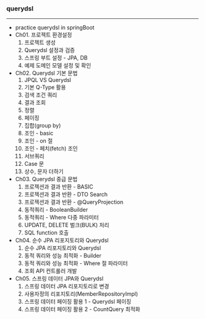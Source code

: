 ### querydsl
***
  + practice querydsl in springBoot
  + Ch01. 프로젝트 환경설정 
    1. 프로젝트 생성 
    2. Querydsl 설정과 검증
    3. 스프링 부트 설정 - JPA, DB
    4. 예제 도메인 모델 설정 및 확인
  + Ch02. Querydsl 기본 문법
    1. JPQL VS Querydsl
    2. 기본 Q-Type 활용
    3. 검색 조건 쿼리
    4. 결과 조회
    5. 정렬
    6. 페이징
    7. 집합(group by)
    8. 조인 - basic
    9. 조인 - on 절
    10. 조인 - 페치(fetch) 조인
    11. 서브쿼리
    12. Case 문
    13. 상수, 문자 더하기
  + Ch03. Querydsl 중급 문법
    1. 프로젝션과 결과 반환 - BASIC
    2. 프로젝션과 결과 반환 - DTO Search
    3. 프로젝션과 결과 반환 - @QueryProjection
    4. 동적쿼리 - BooleanBuilder
    5. 동적쿼리 - Where 다중 파라미터
    6. UPDATE, DELETE 벌크(BULK) 처리
    7. SQL function 호출
  + Ch04. 순수 JPA 리포지토리와 Querydsl
    1. 순수 JPA 리포지토리와 Querydsl
    2. 동적 쿼리와 성능 최적화 - Builder
    3. 동적 쿼리와 성능 최적화 - Where 절 파라미터
    4. 조회 API 컨트롤러 개발
  + Ch05. 스프링 데이터 JPA와 Querydsl
    1. 스프링 데이터 JPA 리포지토리로 변경
    2. 사용자정의 리포지토리(MemberRepositoryImpl)
    3. 스프링 데이터 페이징 활용 1 - Querydsl 페이징
    4. 스프링 데이터 페이징 활용 2 - CountQuery 최적화